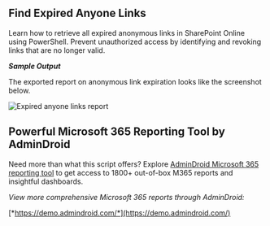 ﻿## **Find Expired Anyone Links**
Learn how to retrieve all expired anonymous links in SharePoint Online using PowerShell. Prevent unauthorized access by identifying and revoking links that are no longer valid.

***Sample Output***

The exported report on anonymous link expiration looks like the screenshot below.

![Expired anyone links report](https://o365reports.com/wp-content/uploads/2024/07/Find-Expired-Anyone-links-in-SPO-1536x290.png?v=1721118324)

## **Powerful Microsoft 365 Reporting Tool by AdminDroid**
Need more than what this script offers? Explore [AdminDroid Microsoft 365 reporting tool](https://admindroid.com/?src=GitHub) to get access to 1800+ out-of-box M365 reports and insightful dashboards.

*View more comprehensive Microsoft 365 reports through AdminDroid:*

[*https://demo.admindroid.com/*](https://demo.admindroid.com/)


